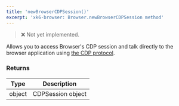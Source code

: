 ```yaml
---
title: 'newBrowserCDPSession()'
excerpt: 'xk6-browser: Browser.newBrowserCDPSession method'
---
```


<Blockquote mod="warning">❌ Not yet implemented.</Blockquote>

Allows you to access Browser's CDP session and talk directly to the browser application using [the CDP protocol](https://chromedevtools.github.io/devtools-protocol/).

### Returns

| Type   | Description       |
| ------ | ----------------- |
| object | CDPSession object |
